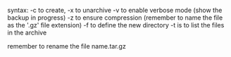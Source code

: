 syntax:
-c to create, -x to unarchive
-v to enable verbose mode (show the backup in progress)
-z to ensure compression (remember to name the file as the '.gz' file extension)
-f to define the new directory
-t is to list the files in the archive 

remember to rename the file name.tar.gz